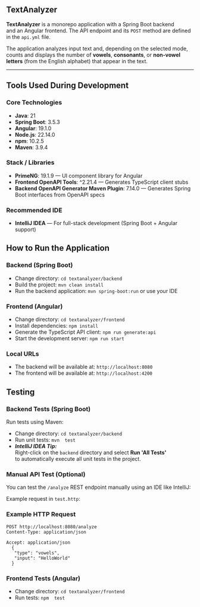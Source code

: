 ## TextAnalyzer

**TextAnalyzer** is a monorepo application with a Spring Boot backend  
and an Angular frontend. The API endpoint and its `POST` method are defined in the `api.yml` file.

The application analyzes input text and, depending on the selected mode, counts and displays the number of **vowels**, 
**consonants**, or **non-vowel letters** (from the English alphabet) that appear in the text.

---

##  Tools Used During Development

### Core Technologies
- **Java**: 21
- **Spring Boot**: 3.5.3
- **Angular**: 19.1.0
- **Node.js**: 22.14.0
- **npm**: 10.2.5
- **Maven**: 3.9.4

### Stack / Libraries
- **PrimeNG**: 19.1.9 — UI component library for Angular
- **Frontend OpenAPI Tools**: ^2.21.4 — Generates TypeScript client stubs
- **Backend OpenAPI Generator Maven Plugin**: 7.14.0 — Generates Spring Boot interfaces from OpenAPI specs

### Recommended IDE
- **IntelliJ IDEA** — For full-stack development (Spring Boot + Angular support)

##  How to Run the Application

### Backend (Spring Boot)

- Change directory: `cd textanalyzer/backend`
- Build the project: `mvn clean install`
- Run the backend application: `mvn spring-boot:run` or use your IDE

### Frontend (Angular)

- Change directory: `cd textanalyzer/frontend`
- Install dependencies: `npm install`
- Generate the TypeScript API client: `npm run generate:api`
- Start the development server: `npm run start`


### Local URLs

- The backend will be available at: `http://localhost:8080`
- The frontend will be available at: `http://localhost:4200`

##  Testing

###  Backend Tests (Spring Boot)

Run tests using Maven:

- Change directory: `cd textanalyzer/backend`
- Run unit tests: `mvn  test`
- _**IntelliJ IDEA Tip:**_  
  Right-click on the `backend` directory and select **Run 'All Tests'**  
  to automatically execute all unit tests in the project.


### Manual API Test (Optional)

You can test the `/analyze` REST endpoint manually using an IDE like IntelliJ:

Example request in `test.http`:


### Example HTTP Request
```
POST http://localhost:8080/analyze 
Content-Type: application/json 

Accept: application/json 
  {
   "type": "vowels", 
   "input": "HelloWorld" 
  } 
```  


###  Frontend Tests (Angular)

- Change directory: `cd textanalyzer/frontend`
- Run  tests: `npm  test`




